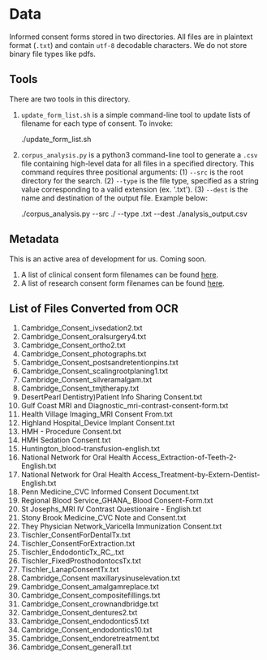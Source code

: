 # Data
Informed consent forms stored in two directories. All files are in plaintext format (`.txt`) and contain `utf-8` decodable characters. We do not store binary file types like pdfs.

## Tools
There are two tools in this directory.

1. `update_form_list.sh` is a simple command-line tool to update lists of filename for each type of consent. To invoke:

    ./update_form_list.sh

1. `corpus_analysis.py` is a python3 command-line tool to generate a `.csv` file containing high-level data for all files in a specified directory. This command requires three positional arguments: (1) `--src` is the root directory for the search. (2) `--type` is the file type, specified as a string value corresponding to a valid extension (ex. '.txt'). (3) `--dest` is the name and destination of the output file. Example below:


    ./corpus_analysis.py --src ./ --type .txt --dest ./analysis_output.csv


## Metadata
This is an active area of development for us. Coming soon.

1. A list of clinical consent form filenames can be found [here](clinical_form_list.csv).
1. A list of research consent form filenames can be found [here](research_form_list.csv).

## List of Files Converted from OCR
1. Cambridge_Consent_ivsedation2.txt
1. Cambridge_Consent_oralsurgery4.txt
1. Cambridge_Consent_ortho2.txt
1. Cambridge_Consent_photographs.txt
1. Cambridge_Consent_postsandretentionpins.txt
1. Cambridge_Consent_scalingrootplaning1.txt
1. Cambridge_Consent_silveramalgam.txt
1. Cambridge_Consent_tmjtherapy.txt
1. DesertPearl Dentistry)Patient Info Sharing Consent.txt
1. Gulf Coast MRI and Diagnostic_mri-contrast-consent-form.txt
1. Health Village Imaging_MRI Consent From.txt
1. Highland Hospital_Device Implant Consent.txt
1. HMH - Procedure Consent.txt
1. HMH Sedation Consent.txt
1. Huntington_blood-transfusion-english.txt
1. National Network for Oral Health Access_Extraction-of-Teeth-2-English.txt
1. National Network for Oral Health Access_Treatment-by-Extern-Dentist-English.txt
1. Penn Medicine_CVC Informed Consent Document.txt
1. Regional Blood Service_GHANA_ Blood Consent-Form.txt
1. St Josephs_MRI IV Contrast Questionaire - English.txt
1. Stony Brook Medicine_CVC Note and Consent.txt
1. They Physician Network_Varicella Immunization Consent.txt
1. Tischler_ConsentForDentalTx.txt
1. Tischler_ConsentForExtraction.txt
1. Tischler_EndodonticTx_RC_.txt
1. Tischler_FixedProsthodontocsTx.txt
1. Tischler_LanapConsentTx.txt
1. Cambridge_Consent maxillarysinuselevation.txt
1. Cambridge_Consent_amalgamreplace.txt
1. Cambridge_Consent_compositefillings.txt
1. Cambridge_Consent_crownandbridge.txt
1. Cambridge_Consent_dentures2.txt
1. Cambridge_Consent_endodontics5.txt
1. Cambridge_Consent_endodontics10.txt
1. Cambridge_Consent_endoretreatment.txt
1. Cambridge_Consent_general1.txt
